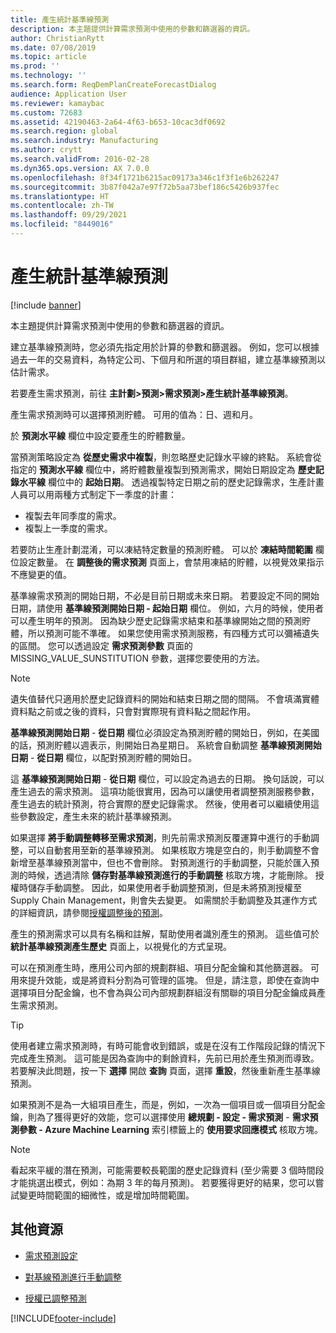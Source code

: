```yaml
---
title: 產生統計基準線預測
description: 本主題提供計算需求預測中使用的參數和篩選器的資訊。
author: ChristianRytt
ms.date: 07/08/2019
ms.topic: article
ms.prod: ''
ms.technology: ''
ms.search.form: ReqDemPlanCreateForecastDialog
audience: Application User
ms.reviewer: kamaybac
ms.custom: 72683
ms.assetid: 42190463-2a64-4f63-b653-10cac3df0692
ms.search.region: global
ms.search.industry: Manufacturing
ms.author: crytt
ms.search.validFrom: 2016-02-28
ms.dyn365.ops.version: AX 7.0.0
ms.openlocfilehash: 8f34f1721b6215ac09173a346c1f3f1e6b262247
ms.sourcegitcommit: 3b87f042a7e97f72b5aa73bef186c5426b937fec
ms.translationtype: HT
ms.contentlocale: zh-TW
ms.lasthandoff: 09/29/2021
ms.locfileid: "8449016"
---
```

# <a name="generate-a-statistical-baseline-forecast"></a>產生統計基準線預測

[!include [banner](../includes/banner.md)]

本主題提供計算需求預測中使用的參數和篩選器的資訊。 

建立基準線預測時，您必須先指定用於計算的參數和篩選器。 例如，您可以根據過去一年的交易資料，為特定公司、下個月和所選的項目群組，建立基準線預測以估計需求。 

若要產生需求預測，前往 **主計劃&gt;預測&gt;需求預測&gt;產生統計基準線預測**。 

產生需求預測時可以選擇預測貯體。 可用的值為：日、週和月。 

於 **預測水平線** 欄位中設定要產生的貯體數量。 

當預測策略設定為 **從歷史需求中複製**，則忽略歷史記錄水平線的終點。 系統會從指定的 **預測水平線** 欄位中，將貯體數量複製到預測需求，開始日期設定為 **歷史記錄水平線** 欄位中的 **起始日期**。 透過複製特定日期之前的歷史記錄需求，生產計畫人員可以用兩種方式制定下一季度的計畫：

-   複製去年同季度的需求。
-   複製上一季度的需求。

若要防止生產計劃混淆，可以凍結特定數量的預測貯體。 可以於 **凍結時間範圍** 欄位設定數量。 在 **調整後的需求預測** 頁面上，會禁用凍結的貯體，以視覺效果指示不應變更的值。 

基準線需求預測的開始日期，不必是目前日期或未來日期。 若要設定不同的開始日期，請使用 **基準線預測開始日期 - 起始日期** 欄位。 例如，六月的時候，使用者可以產生明年的預測。 因為缺少歷史記錄需求結束和基準線開始之間的預測貯體，所以預測可能不準確。 如果您使用需求預測服務，有四種方式可以彌補遺失的區間。 您可以透過設定 **需求預測參數** 頁面的 MISSING\_VALUE\_SUNSTITUTION 參數，選擇您要使用的方法。 

> [!NOTE]
> 遺失值替代只適用於歷史記錄資料的開始和結束日期之間的間隔。 不會填滿實體資料點之前或之後的資料，只會對實際現有資料點之間起作用。 

**基準線預測開始日期** - **從日期** 欄位必須設定為預測貯體的開始日，例如，在美國的話，預測貯體以週表示，則開始日為星期日。 系統會自動調整 **基準線預測開始日期** - **從日期** 欄位，以配對預測貯體的開始日。 

這 **基準線預測開始日期** - **從日期** 欄位，可以設定為過去的日期。 換句話說，可以產生過去的需求預測。 這項功能很實用，因為可以讓使用者調整預測服務參數，產生過去的統計預測，符合實際的歷史記錄需求。 然後，使用者可以繼續使用這些參數設定，產生未來的統計基準線預測。 

如果選擇 **將手動調整轉移至需求預測**，則先前需求預測反覆運算中進行的手動調整，可以自動套用至新的基準線預測。 如果核取方塊是空白的，則手動調整不會新增至基準線預測當中，但也不會刪除。 對預測進行的手動調整，只能於匯入預測的時候，透過清除 **儲存對基準線預測進行的手動調整** 核取方塊，才能刪除。 授權時儲存手動調整。 因此，如果使用者手動調整預測，但是未將預測授權至 Supply Chain Management，則會失去變更。 如需關於手動調整及其運作方式的詳細資訊，請參閱[授權調整後的預測](authorize-adjusted-forecast.md)。 

產生的預測需求可以具有名稱和註解，幫助使用者識別產生的預測。 這些值可於 **統計基準線預測產生歷史** 頁面上，以視覺化的方式呈現。 

可以在預測產生時，應用公司內部的規劃群組、項目分配金鑰和其他篩選器。 可用來提升效能，或是將資料分割為可管理的區塊。 但是，請注意，即使在查詢中選擇項目分配金鑰，也不會為與公司內部規劃群組沒有關聯的項目分配金鑰成員產生需求預測。 

> [!TIP]
> 使用者建立需求預測時，有時可能會收到錯誤，或是在沒有工作階段記錄的情況下完成產生預測。 這可能是因為查詢中的剩餘資料，先前已用於產生預測而導致。 若要解決此問題，按一下 **選擇** 開啟 **查詢** 頁面，選擇 **重設**，然後重新產生基準線預測。 

如果預測不是為一大組項目產生，而是，例如，一次為一個項目或一個項目分配金鑰，則為了獲得更好的效能，您可以選擇使用 **總規劃 - 設定 - 需求預測** - **需求預測參數 - Azure Machine Learning** 索引標籤上的 **使用要求回應模式** 核取方塊。

> [!NOTE]
> 看起來平緩的潛在預測，可能需要較長範圍的歷史記錄資料 (至少需要 3 個時間段才能挑選出模式，例如：為期 3 年的每月預測)。 若要獲得更好的結果，您可以嘗試變更時間範圍的細微性，或是增加時間範圍。

## <a name="additional-resources"></a>其他資源

- [需求預測設定](demand-forecasting-setup.md)

- [對基線預測進行手動調整](manual-adjustments-baseline-forecast.md)

- [授權已調整預測](authorize-adjusted-forecast.md)


[!INCLUDE[footer-include](../../includes/footer-banner.md)]